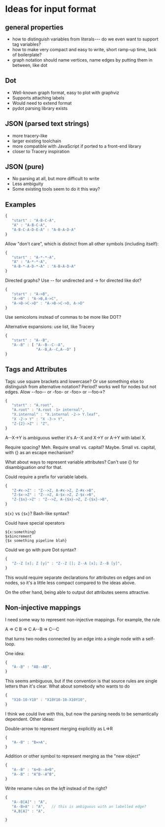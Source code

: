 # Ideas for input format

## general properties
  * how to distinguish variables from literals--- do we even want to support tag variables?
  * how to make very compact and easy to write, short ramp-up time, lack of boilerplate?
  * graph notation should name vertices, name edges by putting them in between, like dot

## Dot
  * Well-known graph format, easy to plot with graphviz
  * Supports attaching labels
  * Would need to extend format
  * pydot parsing library exists
  
## JSON (parsed text strings)
  * more tracery-like
  * larger existing toolchain
  * more compatible with JavaScript if ported to a front-end library
  * closer to Tracery inspiration

## JSON (pure)
  * No parsing at all, but more difficult to write
  * Less ambiguity
  * Some existing tools seem to do it this way?

## Examples

```javascript
{
   "start" : "A-B-C-A",
   "A" : "A-B-C-A",
   "A-B-C-A-D-E-A" : "A-B-A-D-A"
}
```

Allow "don't care", which is distinct from all other symbols (including itself):

```javascript
{
   "start" : "A-*-*-A",
   "A" : "A-*-*-A",
   "A-B-*-A-D-*-A" : "A-B-A-D-A"
}
```

Directed graphs?  Use -- for undirected and -> for directed like dot?

```javascript
{
   "start" : "A->B",
   "A->B" : "A->B,A->C",
   "A->B->C->D" : "A->B->C->D, A->D"
}
```

Use semicolons instead of commas to be more like DOT?

Alternative expansions: use list, like Tracery

```javascript
{
   "start" : "A--B",
   "A--B" : [ "A--B--C--A", 
              "A--B,A--C,A--D" ] 
}
```

## Tags and Attributes

Tags: use square brackets and lowercase?
Or use something else to distinguish from alternative notation?
Period? works well for nodes but not edges.  Alow --foo-- or -foo- or -foo> or --foo->?

```javascript
{
   "start" : "A.root",
   "A.root" : "A.root -1> internal",
   "X.internal" : "X.internal -2-> Y.leaf",
   "X -2-> Y" : "X -3-> Y",
   "Z-{2}->Z" : "Z",
}
```

A--X->Y is ambiguous wether it's A--X and X->Y or A->Y with label X.

Require spacing? Meh.
Require small vs. capital? Maybe.
Small vs. capital, with {} as an escape mechanism?

What about ways to represent variable attributes?  Can't use {} for
disambiguation *and* for that.

Could require a prefix for variable labels.

```javascript
{
   "Z-#x->Z" : "Z-->Z, A-#x->Z, Z-#x->B",
   "Z-$x->Z" : "Z-->Z, A-$x->Z, Z-$x->B",
   "Z-{$x}->Z" : "Z-->Z, A-{$x}->Z, Z-{$x}->B",
}
```

`${x}` vs `{$x}`?  Bash-like syntax?

Could have special operators

```
${x:something}
$x$increment
{$x something pipeline blah}
```

Could we go with pure Dot syntax?

```javascript
{
   "Z--Z [x]; Z [y]" : "Z--Z []; Z--A [x]; Z--B [y]",
}
```

This would require separate declarations for attributes on edges and on
nodes, so it's a little less compact compared to the ideas above.

On the other hand, being able to output dot attributes seems attractive.

## Non-injective mappings

I need some way to represent non-injective mappings.  For example, the rule

A => C
B => C
A--B => C--C


that turns two nodes connected by an edge into a single node with a self-loop.

One idea:

```javascript
{
   "A--B" : "AB--AB",
}
```

This seems ambiguous, but if the convention is that source rules are single
letters than it's clear. What about somebody who wants to do

```javascript
{
   "X10-10-Y10" : "X10Y10-10-X10Y10",
}
```

I think we could live with this, but now the parsing needs to be semantically
dependent.  Other ideas:

Double-arrow to represent merging explicitly as L=>R

```javascript
{
   "A--B" : "B=>A",
}
```

Addition or other symbol to represent merging as the "new object"

```javascript
{
   "A--B" : "A+B--A+B",
   "A--B" : "A^B--A^B",
}
```

Write rename rules on the *left* instead of the right?

```javascript
{
   "A--B[A]" : "A",
   "A--B>A" : "A",   // this is ambiguous with an labelled edge?
   "A,B[A]" : "A",

}
```

